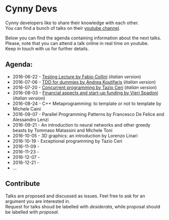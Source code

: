 # Cynny Devs

Cynny developers like to share their knowledge with each other.  
You can find a bunch of talks on their [youtube channel](https://www.youtube.com/channel/UCVIxYRbFrI0eYv6E2bxkIkw).

Below you can find the agenda containing information about the next talks.  
Please, note that you can attend a talk online in real time on youtube.  
Keep in touch with us for further details.

## Agenda:

* 2016-06-22 - [Testing Lecture by Fabio Collini](https://www.youtube.com/watch?v=BWl4r1E3CbE) (_italian version_)
* 2016-07-06 - [TDD for dummies by Andrea Koutifaris](https://www.youtube.com/watch?v=cn-i6B7BGYQ) (_italian version_)
* 2016-07-20 - [Concurrent programming by Tazio Ceri](https://www.youtube.com/watch?v=If4eeSkuzsA) (_italian version_)
* 2016-08-03 - [Financial aspects and start-up funding by Vieri Spadoni](https://www.youtube.com/watch?v=S_nYklY-EFk) (_italian version_)
* 2016-08-24 - C++ Metaprogramming: to template or not to template by Michele Caini
* 2016-09-07 - Parallel Programming Patterns by Francesco De Felice and Alessandro Lenzi
* 2016-09-21 - An introduction to neural networks and other greedy beasts by Tommaso Matassini and Michele Toni
* 2016-10-05 - 3D graphics: an introduction by Lorenzo Linari
* 2016-10-19 - Exceptional programming by Tazio Ceri
* 2016-11-09 -
* 2016-11-23 -
* 2016-12-07 -
* 2016-12-21 -
* ...

## Contribute

Talks are proposed and discussed as issues. Feel free to ask for an argument you are interested in.  
Request for talks shoud be labelled with _desiderata_, while proposal should be labelled with _proposal_.

